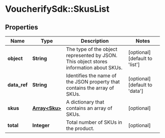 # VoucherifySdk::SkusList

## Properties

| Name | Type | Description | Notes |
| ---- | ---- | ----------- | ----- |
| **object** | **String** | The type of the object represented by JSON. This object stores information about SKUs. | [optional][default to &#39;list&#39;] |
| **data_ref** | **String** | Identifies the name of the JSON property that contains the array of SKUs. | [optional][default to &#39;data&#39;] |
| **skus** | [**Array&lt;Sku&gt;**](Sku.md) | A dictionary that contains an array of SKUs. | [optional] |
| **total** | **Integer** | Total number of SKUs in the product. | [optional] |

